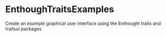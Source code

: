# EnthoughTraitsExamples
Create an example graphical user interface using the Enthought traits and traitsui packages
